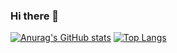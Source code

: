 ### Hi there 👋

<!--
**mareshbard/mareshbard** is a ✨ _special_ ✨ repository because its `README.md` (this file) appears on your GitHub profile.

Here are some ideas to get you started:

### - 🔭 I’m currently working on ... POO Project
- 🌱 I’m currently learning ... Java, Javascript 
- 👯 I’m looking to collaborate on ...
- 🤔 I’m looking for help with ...
- 💬 Ask me about ...
- 📫 How to reach me: ...
- 😄 Pronouns: ... she/her
- ⚡ Fun fact: ...
-->
[![Anurag's GitHub stats](https://github-readme-stats.vercel.app/api?username=mareshbard)](https://github.com/anuraghazra/github-readme-stats)
[![Top Langs](https://github-readme-stats.vercel.app/api/top-langs/?username=mareshbard)](https://github.com/mareshbard/github-readme-stats)
